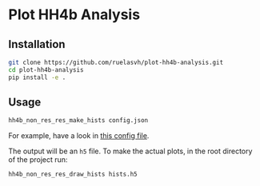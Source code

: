 # Plot HH4b Analysis

## Installation
```bash
git clone https://github.com/ruelasvh/plot-hh4b-analysis.git
cd plot-hh4b-analysis
pip install -e .
```

## Usage
```bash
hh4b_non_res_res_make_hists config.json
```

For example, have a look in [this config file](src/nonresonantresolved/configs/config-test.json).

The output will be an `h5` file. To make the actual plots, in the root directory of the project run:

```bash
hh4b_non_res_res_draw_hists hists.h5
```